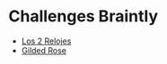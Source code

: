 # Challenges Braintly
* [Los 2 Relojes](./relojes/README.md)
* [Gilded Rose](./gilded-rose/README.md)